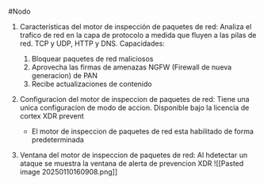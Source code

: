 #Nodo

1. Características del motor de inspección de paquetes de red: Analiza el trafico de red en la capa de protocolo a medida que fluyen a las pilas de red. TCP y UDP, HTTP y DNS.
   Capacidades:
	1. Bloquear paquetes de red maliciosos
	2. Aprovecha las firmas de amenazas NGFW (Firewall de nueva generacion) de PAN
	3. Recibe actualizaciones de contenido

2. Configuracion del motor de inspeccion de paquetes de red: Tiene una unica configuracion de modo de accion. Disponible bajo la licencia de cortex XDR prevent
   - El motor de inspeccion de paquetes de red esta habilitado de forma predeterminada

3. Ventana del motor de inspeccion de paquetes de red: Al hdetectar un ataque se muestra la ventana de alerta de prevencion XDR
   ![[Pasted image 20250110160908.png]]


